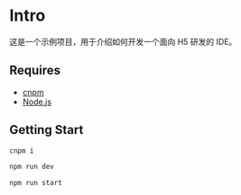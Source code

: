 # Intro

这是一个示例项目，用于介绍如何开发一个面向 H5 研发的 IDE。

## Requires

- [cnpm](https://cnpmjs.org/)
- [Node.js](http://nodejs.cn/)

## Getting Start

```bash
cnpm i
```

```bash
npm run dev
```

```bash
npm run start
```

